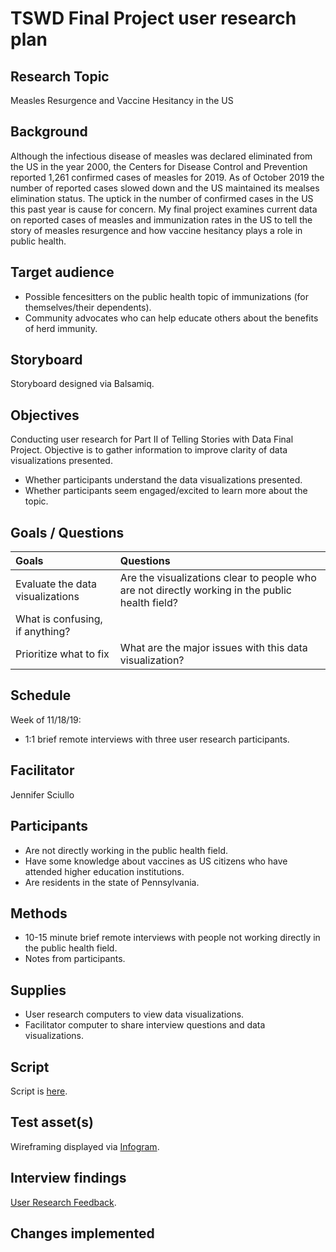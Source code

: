 # TSWD Final Project user research plan

## Research Topic

Measles Resurgence and Vaccine Hesitancy in the US

## Background

Although the infectious disease of measles was declared eliminated from the US in the year 2000, the Centers for Disease Control and Prevention reported 1,261 confirmed cases of measles for 2019. As of October 2019 the number of reported cases slowed down and the US maintained its mealses elimination status. The uptick in the number of confirmed cases in the US this past year is cause for concern. My final project examines current data on reported cases of measles and immunization rates in the US to tell the story of measles resurgence and how vaccine hesitancy plays a role in public health.

## Target audience

 * Possible fencesitters on the public health topic of immunizations (for themselves/their dependents).
 * Community advocates who can help educate others about the benefits of herd immunity.

## Storyboard

Storyboard designed via Balsamiq.

## Objectives

Conducting user research for Part II of Telling Stories with Data Final Project. Objective is to gather information to improve clarity of data visualizations presented.

 * Whether participants understand the data visualizations presented.
 * Whether participants seem engaged/excited to learn more about the topic.

## Goals / Questions
Goals | Questions
:----- | :---------
Evaluate the data visualizations | Are the visualizations clear to people who are not directly working in the public health field?
 | What is confusing, if anything?
Prioritize what to fix | What are the major issues with this data visualization?

## Schedule

Week of 11/18/19:

* 1:1 brief remote interviews with three user research participants.

## Facilitator

Jennifer Sciullo

## Participants

* Are not directly working in the public health field.
* Have some knowledge about vaccines as US citizens who have attended higher education institutions.
* Are residents in the state of Pennsylvania.

## Methods

* 10-15 minute brief remote interviews with people not working directly in the public health field.
* Notes from participants.

## Supplies

 * User research computers to view data visualizations.
 * Facilitator computer to share interview questions and data visualizations.

## Script

Script is [here](TSWD_user_research_script.md).

## Test asset(s)

Wireframing displayed via [Infogram](https://infogram.com/wireframe-measles-1hkv2nn3v9on2x3?live).

## Interview findings

[User Research Feedback](user_research_feedback.md).

## Changes implemented


